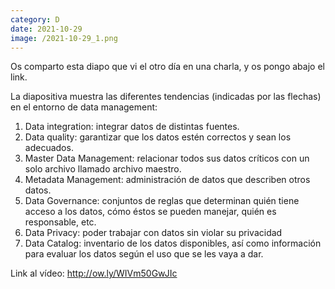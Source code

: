 ```yaml
--- 
category: D 
date: 2021-10-29 
image: /2021-10-29_1.png 
--- 
```


Os comparto esta diapo que vi el otro día en una charla, y os pongo abajo el link. 

La diapositiva muestra las diferentes tendencias (indicadas por las flechas) en el entorno de data management:

1) Data integration: integrar datos de distintas fuentes.
2) Data quality: garantizar que los datos estén correctos y sean los adecuados.
3) Master Data Management:  relacionar todos sus datos críticos con un solo archivo llamado archivo maestro.
4) Metadata Management: administración de datos que describen otros datos.
5) Data Governance: conjuntos de reglas que determinan quién tiene acceso a los datos, cómo éstos se pueden manejar, quién es responsable, etc.
6) Data Privacy: poder trabajar con datos sin violar su privacidad
7) Data Catalog: inventario de los datos disponibles, así como información para evaluar los datos según el uso que se les vaya a dar.

Link al vídeo: http://ow.ly/WIVm50GwJIc